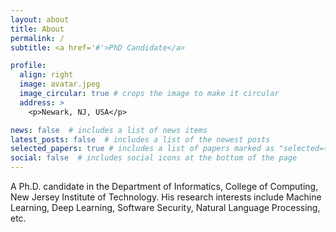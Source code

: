 ```yaml
---
layout: about
title: About
permalink: /
subtitle: <a href='#'>PhD Candidate</a>

profile:
  align: right
  image: avatar.jpeg
  image_circular: true # crops the image to make it circular
  address: >
    <p>Newark, NJ, USA</p>

news: false  # includes a list of news items
latest_posts: false  # includes a list of the newest posts
selected_papers: true # includes a list of papers marked as "selected={true}"
social: false  # includes social icons at the bottom of the page
---
```


A Ph.D. candidate in the Department of Informatics, College of Computing, New Jersey Institute of Technology. His research interests include Machine Learning, Deep Learning, Software Security, Natural Language Processing, etc.


